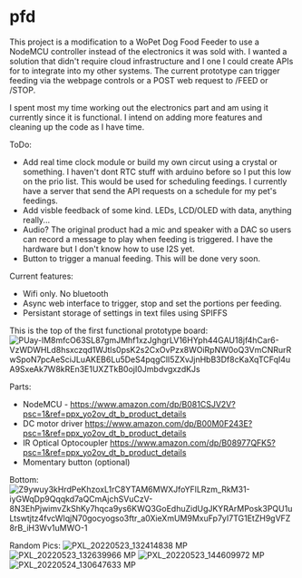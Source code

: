 # pfd

This project is a modification to a WoPet Dog Food Feeder to use a NodeMCU controller instead of the electronics it was sold with. I wanted a solution that didn't require cloud infrastructure and I one I could create APIs for to integrate into my other systems. The current prototype can trigger feeding via the webpage controls or a POST web request to /FEED or /STOP. 

I spent most my time working out the electronics part and am using it currently since it is functional. I intend on adding more features and cleaning up the code as I have time.

ToDo:
- Add real time clock module or build my own circut using a crystal or something. I haven't dont RTC stuff with arduino before so I put this low on the prio list. This would be used for scheduling feedings. I currently have a server that send the API requests on a schedule for my pet's feedings.
- Add visble feedback of some kind. LEDs, LCD/OLED with data, anything really...
- Audio? The original product had a mic and speaker with a DAC so users can record a message to play when feeding is triggered. I have the hardware but I don't know how to use I2S yet.
- Button to trigger a manual feeding. This will be done very soon.

Current features:
- Wifi only. No bluetooth
- Async web interface to trigger, stop and set the portions per feeding.
- Persistant storage of settings in text files using SPIFFS


This is the top of the first functional prototype board:
![PUay-lM8mfcO63SL87gmJMhf1xzJghgrLV16HYph44GAU18jf4hCar6-VzWDWHLd8hsxczqd1WJtls0psK2s2CxOvPzx8WOiRpNW0oQ3VmCNRurRwSpoN7pcAeSciJLuAKEB6Lu5DeS4pqgClI5ZXvJjnHbB3Df8cKaXqTCFqI4uA9SxeAk7W8kREn3E1UXZTkB0ojI0JmbdvgxzdKJs](https://user-images.githubusercontent.com/1077409/171032943-e9226edb-5be9-43f2-90cb-4f0de112f5b2.jpg)

Parts:
- NodeMCU - https://www.amazon.com/dp/B081CSJV2V?psc=1&ref=ppx_yo2ov_dt_b_product_details
- DC motor driver https://www.amazon.com/dp/B00M0F243E?psc=1&ref=ppx_yo2ov_dt_b_product_details
- IR Optical Optocoupler https://www.amazon.com/dp/B08977QFK5?psc=1&ref=ppx_yo2ov_dt_b_product_details
- Momentary button (optional)

Bottom:
![Z9ywuy3kHrdPeKhzoxL1rC8YTAM6MWXJfoYFlLRzm_RkM31-iyGWqDp9Qqqkd7aQCmAjchSVuCzV-8N3EhPjwimvZkShKy7hqca9ys6KWQ3GoEdhuZidUgJKYRArMPosk3PQU1uLtswtjtz4fvcWIqjN70gocyogso3ftr_a0XieXmUM9MxuFp7yI7TG1EtZH9gVFZ8rB_iH3Wv1uMWO-1](https://user-images.githubusercontent.com/1077409/171032948-da46ad8c-0c31-4596-a360-1879a1496494.jpg)


Random Pics:
![PXL_20220523_132414838 MP](https://user-images.githubusercontent.com/1077409/171032620-b92123c2-a12f-4015-9e71-e9980705a676.jpg)
![PXL_20220523_132639966 MP](https://user-images.githubusercontent.com/1077409/171032635-8f7b5389-fed1-4e86-a084-4d524749a1a0.jpg)
![PXL_20220523_144609972 MP](https://user-images.githubusercontent.com/1077409/171032647-5fcebbba-901e-4026-ae42-9af6e2ccc906.jpg)
![PXL_20220524_130647633 MP](https://user-images.githubusercontent.com/1077409/171032649-b4ad3c5d-2d7f-433e-85a0-667fb107ad0c.jpg)


